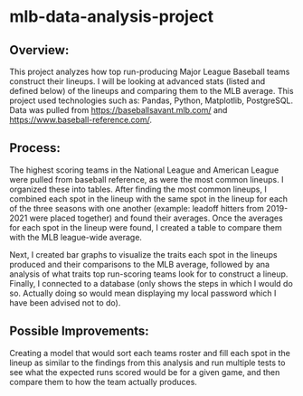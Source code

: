 # mlb-data-analysis-project
## Overview:
This project analyzes how top run-producing Major League Baseball teams construct their lineups. 
I will be looking at advanced stats (listed and defined below) of the lineups and comparing them to the MLB average. 
This project used technologies such as: Pandas, Python, Matplotlib, PostgreSQL. Data was pulled from https://baseballsavant.mlb.com/ and https://www.baseball-reference.com/. 

## Process:
The highest scoring teams in the National League and American League were pulled from baseball reference, as were the most common lineups. I organized these into tables.
After finding the most common lineups, I combined each spot in the lineup with the same spot in the lineup for each of the three seasons with one another (example: leadoff hitters from 2019-2021 were placed together) and found their averages.
Once the averages for each spot in the lineup were found, I created a table to compare them with the MLB league-wide average.

Next, I created bar graphs to visualize the traits each spot in the lineups produced and their comparisons to the MLB average, followed by ana analysis of what traits top run-scoring teams look for to construct a lineup.
Finally, I connected to a database (only shows the steps in which I would do so. Actually doing so would mean displaying my local password which I have been advised not to do).

## Possible Improvements:
Creating a model that would sort each teams roster and fill each spot in the lineup as similar to the findings from this analysis and run multiple tests to see what the expected runs scored would be for a given game, and then compare them to how the team actually produces.
